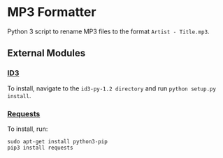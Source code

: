 # MP3 Formatter

Python 3 script to rename MP3 files to the format `Artist - Title.mp3`.

## External Modules

### [ID3](http://id3-py.sourceforge.net/)  
To install, navigate to the `id3-py-1.2 directory` and run `python setup.py install`.

### [Requests](http://docs.python-requests.org/en/master/)
To install, run:
```
sudo apt-get install python3-pip
pip3 install requests
```
